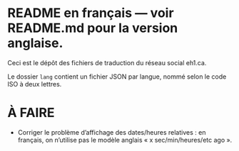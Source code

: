 # README en français — voir README.md pour la version anglaise.

Ceci est le dépôt des fichiers de traduction du réseau social eh1.ca.

Le dossier `lang` contient un fichier JSON par langue, nommé selon le code ISO à deux lettres.

# À FAIRE

- Corriger le problème d’affichage des dates/heures relatives : en français, on n’utilise pas le modèle anglais « x sec/min/heures/etc ago ».